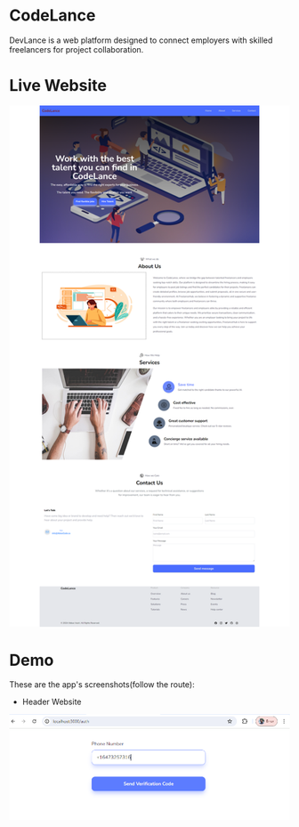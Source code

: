 # CodeLance
DevLance is a web platform designed to connect employers with skilled freelancers for project collaboration.

# Live Website
![Frontend:](./frontend/public/asset/CodeLance-Frontend.png)


# Demo

These are the app's screenshots(follow the route):

- Header Website

![Header](./frontend/public/asset/1.png)
